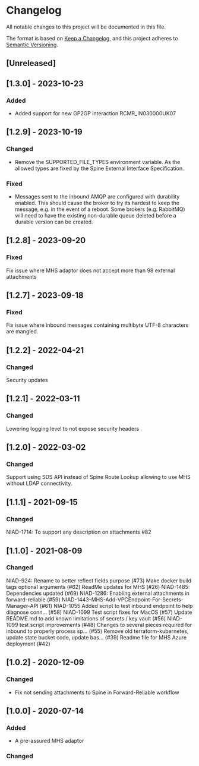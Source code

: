 # Changelog
All notable changes to this project will be documented in this file.

The format is based on [Keep a Changelog](https://keepachangelog.com/en/1.0.0/),
and this project adheres to [Semantic Versioning](https://semver.org/spec/v2.0.0.html).

## [Unreleased]

## [1.3.0] - 2023-10-23

### Added

- Added support for new GP2GP interaction RCMR_IN030000UK07

## [1.2.9] - 2023-10-19

### Changed 

- Remove the SUPPORTED_FILE_TYPES environment variable.
  As the allowed types are fixed by the Spine External Interface Specification. 

### Fixed
- Messages sent to the inbound AMQP are configured with durability enabled.
  This should cause the broker to try its hardest to keep the message, e.g. in the event of a reboot.
  Some brokers (e.g. RabbitMQ) will need to have the existing non-durable queue deleted before a durable version can be created.

## [1.2.8] - 2023-09-20

### Fixed

Fix issue where MHS adaptor does not accept more than 98 external attachments

## [1.2.7] - 2023-09-18

### Fixed

Fix issue where inbound messages containing multibyte UTF-8 characters are mangled.

## [1.2.2] - 2022-04-21

### Changed

Security updates

## [1.2.1] - 2022-03-11

### Changed

Lowering logging level to not expose security headers

## [1.2.0] - 2022-03-02

### Changed

Support using SDS API instead of Spine Route Lookup allowing to use MHS without LDAP connectivity. 

## [1.1.1] - 2021-09-15

### Changed

NIAD-1714: To support any description on attachments #82

## [1.1.0] - 2021-08-09

### Changed

NIAD-924: Rename to better reflect fields purpose (#73)
Make docker build tags optional arguments (#62)
ReadMe updates for MHS (#26)
NIAD-1485: Dependencies updated (#69)
NIAD-1286: Enabling external attachments in forward-reliable (#59)
NIAD-1443-MHS-Add-VPCEndpoint-For-Secrets-Manager-API (#61)
NIAD-1055 Added script to test inbound endpoint to help diagnose conn… (#58)
NIAD-1099 Test script fixes for MacOS (#57)
Update README.md to add known limitations of secrets / key vault (#56)
NIAD-1099 test script improvements (#48)
Changes to several pieces required for inbound to properly process sp… (#55)
Remove old terraform-kubernetes, update state bucket code, update bas… (#39)
Readme file for MHS Azure deployment (#42)

## [1.0.2] - 2020-12-09
 
### Changed
- Fix not sending attachments to Spine in Forward-Reliable workflow

## [1.0.0] - 2020-07-14

### Added
- A pre-assured MHS adaptor
 
### Changed
